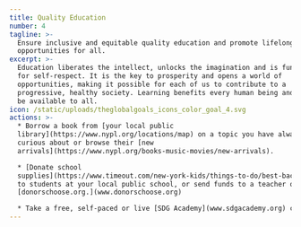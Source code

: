 ```yaml
---
title: Quality Education
number: 4
tagline: >-
  Ensure inclusive and equitable quality education and promote lifelong learning
  opportunities for all.
excerpt: >-
  Education liberates the intellect, unlocks the imagination and is fundamental
  for self-respect. It is the key to prosperity and opens a world of
  opportunities, making it possible for each of us to contribute to a
  progressive, healthy society. Learning benefits every human being and should
  be available to all.
icon: /static/uploads/theglobalgoals_icons_color_goal_4.svg
actions: >-
  * Borrow a book from [your local public
  library](https://www.nypl.org/locations/map) on a topic you have always been
  curious about or browse their [new
  arrivals](https://www.nypl.org/books-music-movies/new-arrivals).

  * [Donate school
  supplies](https://www.timeout.com/new-york-kids/things-to-do/best-back-to-school-supply-drives-and-backpack-drives)
  to students at your local public school, or send funds to a teacher on
  [donorschoose.org.](www.donorschoose.org)

  * Take a free, self-paced or live [SDG Academy](www.sdgacademy.org) course.
---
```


